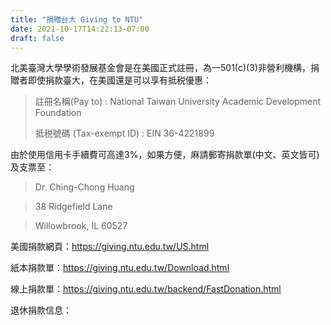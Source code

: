 ```yaml
---
title: "捐贈台大 Giving to NTU"
date: 2021-10-17T14:22:13-07:00
draft: false
---
```

北美臺灣大學學術發展基金會是在美國正式註冊，為一501(c)(3)非營利機構，捐贈者即使捐款臺大，在美國還是可以享有抵税優惠：

> 註冊名稱(Pay to) : National Taiwan University Academic Development Foundation 
>
> 抵税號碼 (Tax-exempt ID) : EIN 36-4221899

由於使用信用卡手續費可高達3%，如果方便，麻請郵寄捐款單(中文、英文皆可)及支票至：

> Dr. Ching-Chong Huang

> 38 Ridgefield Lane

> Willowbrook, IL 60527

美國捐款網頁：<https://giving.ntu.edu.tw/US.html>

紙本捐款單：<https://giving.ntu.edu.tw/Download.html>

線上捐款單：<https://giving.ntu.edu.tw/backend/FastDonation.html>

退休捐款信息：
